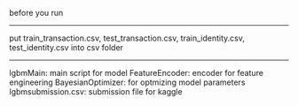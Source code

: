 before you run
**********************************************
put train_transaction.csv, test_transaction.csv, train_identity.csv, test_identity.csv into csv folder

**********************************************
lgbmMain: main script for model
FeatureEncoder: encoder for feature engineering
BayesianOptimizer: for optmizing model parameters
lgbmsubmission.csv: submission file for kaggle

